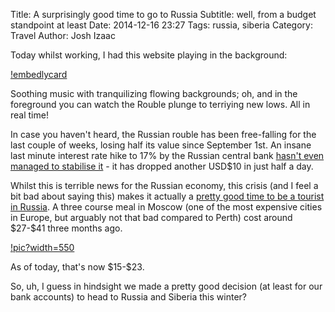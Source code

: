 Title: A surprisingly good time to go to Russia
Subtitle: well, from a budget standpoint at least
Date: 2014-12-16 23:27
Tags: russia, siberia
Category: Travel
Author: Josh Izaac

Today whilst working, I had this website playing in the background: 

[!embedlycard](http://zenrus.ru/)

Soothing music with tranquilizing flowing backgrounds; oh, and in the foreground you can watch the Rouble plunge to terriying new lows. All in real time!

In case you haven't heard, the Russian rouble has been free-falling for the last couple of weeks, losing half its value since September 1st. An insane last minute interest rate hike to 17% by the Russian central bank [hasn't even managed to stabilise it](http://www.bbc.com/news/business-30492518) - it has dropped another USD$10 in just half a day.

Whilst this is terrible news for the Russian economy, this crisis (and I feel a bit bad about saying this) makes it actually a [pretty good time to be a tourist in Russia](http://www.reddit.com/r/travel/comments/2pdwps/psa_if_you_want_to_travel_russia_on_a_budget_nows/). A three course meal in Moscow (one of the most expensive cities in Europe, but arguably not that bad compared to Perth) cost around \$27-\$41 three months ago.

[!pic?width=550](https://lh6.googleusercontent.com/-oy_0TGm_Fy8/VJE109M1trI/AAAAAAABF8E/5la0TTxMK1I/w693-h522-no/rouble.png)

As of today, that's now \$15-\$23.

So, uh, I guess in hindsight we made a pretty good decision (at least for our bank accounts) to head to Russia and Siberia this winter?